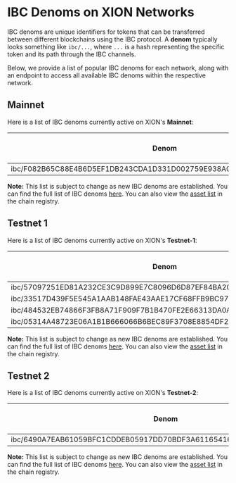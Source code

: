 # IBC Denoms on XION Networks

IBC denoms are unique identifiers for tokens that can be transferred between different blockchains using the IBC protocol.  A **denom** typically looks something like `ibc/...`, where `...` is a hash representing the specific token and its path through the IBC channels.

Below, we provide a list of popular IBC denoms for each network, along with an endpoint to access all available IBC denoms within the respective network.

## Mainnet

Here is a list of IBC denoms currently active on XION's **Mainnet**:

<table><thead><tr><th>Denom</th><th>Symbol</th><th width="186">Network</th><th>IBC Channel Info</th></tr></thead><tbody><tr><td>ibc/F082B65C88E4B6D5EF1DB243CDA1D331D002759E938A0F5CD3FFDC5D53B3E349</td><td>UUSDC</td><td>Noble</td><td><a href="https://github.com/cosmos/chain-registry/blob/master/_IBC/noble-xion.json">View</a></td></tr></tbody></table>

**Note:** This list is subject to change as new IBC denoms are established. You can find the full list of IBC denoms [here](https://api.xion-mainnet-1.burnt.com/cosmos/bank/v1beta1/denoms_metadata). You can also view the [asset list](https://github.com/cosmos/chain-registry/blob/master/xion/assetlist.json) in the chain registry.



## Testnet 1

Here is a list of IBC denoms currently active on XION's **Testnet-1**:

<table><thead><tr><th>Denom</th><th>Symbol</th><th width="186">Network</th><th>IBC Channel Info</th></tr></thead><tbody><tr><td>ibc/57097251ED81A232CE3C9D899E7C8096D6D87EF84BA203E12E424AA4C9B57A64</td><td>UUSDC</td><td>Noble</td><td><a href="https://github.com/cosmos/chain-registry/blob/master/testnets/_IBC/nobletestnet-xiontestnet.json">View</a></td></tr><tr><td>ibc/33517D439F5E545A1AAB148FAE43AAE17CF68FFB9BC97AE0048A3E3B64518C58</td><td>UAXL</td><td>Axelar</td><td><a href="https://github.com/cosmos/chain-registry/blob/master/testnets/_IBC/axelartestnet-xiontestnet.json">View</a></td></tr><tr><td>ibc/484532EB74866F3FB8A71F909F7B1B470FE2E66313DA0A1F9EE5B7C5C046D195</td><td>UOSMO</td><td>Osmosis</td><td><a href="https://github.com/cosmos/chain-registry/blob/master/testnets/_IBC/osmosistestnet-xiontestnet.json">View</a></td></tr><tr><td>ibc/05314A48723E06A1B1B666066B6BEC89F3708E8854DF2E5E9193387AA9653036</td><td>INJ</td><td>Injective</td><td><a href="https://github.com/cosmos/chain-registry/blob/master/testnets/_IBC/injectivetestnet-xiontestnet.json">View</a></td></tr></tbody></table>

**Note:** This list is subject to change as new IBC denoms are established. You can find the full list of IBC denoms [here](https://api.xion-testnet-1.burnt.com/cosmos/bank/v1beta1/denoms_metadata). You can also view the [asset list](https://github.com/cosmos/chain-registry/blob/master/testnets/xiontestnet/assetlist.json) in the chain registry.



## Testnet 2

Here is a list of IBC denoms currently active on XION's **Testnet-2**:

<table><thead><tr><th>Denom</th><th>Symbol</th><th width="186">Network</th><th>IBC Channel Info</th></tr></thead><tbody><tr><td>ibc/6490A7EAB61059BFC1CDDEB05917DD70BDF3A611654162A1A47DB930D40D8AF4</td><td>UUSDC</td><td>Noble</td><td><a href="https://github.com/cosmos/chain-registry/blob/master/testnets/_IBC/nobletestnet-xiontestnet2.json">View</a></td></tr></tbody></table>

**Note:** This list is subject to change as new IBC denoms are established. You can find the full list of IBC denoms [here](https://api.xion-testnet-2.burnt.com/cosmos/bank/v1beta1/denoms_metadata). You can also view the [asset list](https://github.com/cosmos/chain-registry/blob/master/testnets/xiontestnet2/assetlist.json) in the chain registry.
